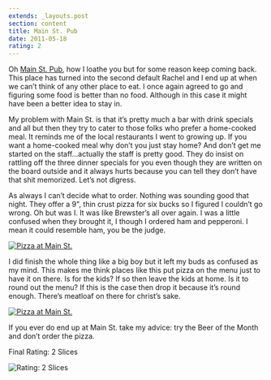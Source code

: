 ```yaml
---
extends: _layouts.post
section: content
title: Main St. Pub
date: 2011-05-18
rating: 2
---
```


Oh [Main St. Pub](http://www.mainstpub.com), how I loathe you but for some reason keep coming back. This place has turned into the second default Rachel and I end up at when we can’t think of any other place to eat. I once again agreed to go and figuring some food is better than no food. Although in this case it might have been a better idea to stay in.

My problem with Main St. is that it’s pretty much a bar with drink specials and all but then they try to cater to those folks who prefer a home-cooked meal. It reminds me of the local restaurants I went to growing up. If you want a home-cooked meal why don’t you just stay home? And don’t get me started on the staff…actually the staff is pretty good. They do insist on rattling off the three dinner specials for you even though they are written on the board outside and it always hurts because you can tell they don’t have that shit memorized. Let’s not digress.

As always I can’t decide what to order. Nothing was sounding good that night. They offer a 9", thin crust pizza for six bucks so I figured I couldn’t go wrong. Oh but was I. It was like Brewster’s all over again. I was a little confused when they brought it, I though I ordered ham and pepperoni. I mean it could resemble ham, you be the judge.

[![Pizza at Main St.](http://farm3.static.flickr.com/2053/5734303568_03084fb7f9.jpg)](http://www.flickr.com/photos/joefearnley/5734303568/ "Pizza at Main St. by joefearnley, on Flickr")

I did finish the whole thing like a big boy but it left my buds as confused as my mind. This makes me think places like this put pizza on the menu just to have it on there. Is for the kids? If so then leave the kids at home. Is it to round out the menu? If this is the case then drop it because it’s round enough. There’s meatloaf on there for christ’s sake.

[![Pizza at Main St.](http://farm6.static.flickr.com/5185/5734283098_822df3efa4.jpg)](http://www.flickr.com/photos/joefearnley/5734283098/ "Pizza at Main St. by joefearnley, on Flickr")

If you ever do end up at Main St. take my advice: try the Beer of the Month and don’t order the pizza.

Final Rating: 2 Slices

![Rating: 2 Slices](/assets/img/pizza2_sm.jpg)